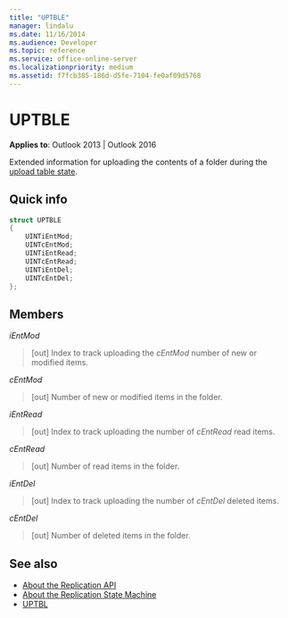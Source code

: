 ```yaml
---
title: "UPTBLE"
manager: lindalu
ms.date: 11/16/2014
ms.audience: Developer
ms.topic: reference
ms.service: office-online-server
ms.localizationpriority: medium
ms.assetid: f7fcb385-186d-d5fe-7104-fe0af09d5768
---
```


# UPTBLE

**Applies to**: Outlook 2013 | Outlook 2016 
  
Extended information for uploading the contents of a folder during the [upload table state](upload-table-state.md).
  
## Quick info

```cpp
struct UPTBLE 
{ 
    UINTiEntMod; 
    UINTcEntMod; 
    UINTiEntRead; 
    UINTcEntRead; 
    UINTiEntDel; 
    UINTcEntDel; 
};
```

## Members

 _iEntMod_
  
> [out] Index to track uploading the  _cEntMod_ number of new or modified items. 
    
 _cEntMod_
  
> [out] Number of new or modified items in the folder. 
    
 _iEntRead_
  
> [out] Index to track uploading the number of  _cEntRead_ read items. 
    
 _cEntRead_
  
> [out] Number of read items in the folder. 
    
 _iEntDel_
  
> [out] Index to track uploading the number of  _cEntDel_ deleted items. 
    
 _cEntDel_
  
> [out] Number of deleted items in the folder. 
    
## See also

- [About the Replication API](about-the-replication-api.md) 
- [About the Replication State Machine](about-the-replication-state-machine.md)
- [UPTBL](uptbl.md)

